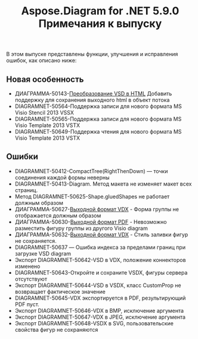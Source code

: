 ﻿---
title: Aspose.Diagram for .NET 5.9.0 Примечания к выпуску
type: docs
weight: 10
url: /ru/net/aspose-diagram-for-net-5-9-0-release-notes/
---
В этом выпуске представлены функции, улучшения и исправления ошибок, как описано ниже:
## **Новая особенность**
- ДИАГРАММА-50143-[Преобразование VSD в HTML](https://docs.aspose.com/diagram/net/convert-visio-to-html/) Добавить поддержку для сохранения выходного html в объект потока
- DIAGRAMNET-50564-Поддержка записи для нового формата MS Visio Stencil 2013 VSSX
- DIAGRAMNET-50565-Поддержка записи для нового формата MS Visio Template 2013 VSTX
- DIAGRAMNET-50649-Поддержка чтения для нового формата MS Visio Template 2013 VSTX
## **Ошибки**
- DIAGRAMNET-50412-CompactTree(RightThenDown) — точки соединения каждой формы неверны
- DIAGRAMNET-50413-Diagram. Метод макета не изменяет макет всех страниц.
- Метод DIAGRAMNET-50625-Shape.gluedShapes не работает должным образом
- ДИАГРАММА-50627-[Выходной формат VDX](https://docs.aspose.com/diagram/net/convert-visio-to-other-files/) - Форма группы не отображается должным образом
- ДИАГРАММА-50630-[Выходной формат PDF](https://docs.aspose.com/diagram/net/convert-visio-to-pdf/) - Невозможно разместить фигуру группы из другого Visio diagram
- ДИАГРАММА-50632-[Выходной формат VDX](https://docs.aspose.com/diagram/net/convert-visio-to-other-files/) - Стиль заливки фигур не сохраняется.
- DIAGRAMNET-50637 — Ошибка индекса за пределами границ при загрузке VSD diagram
- Экспорт DIAGRAMNET-50642-VSD в VDX, положение коннекторов изменено
- DIAGRAMNET-50643-Откройте и сохраните VSDX, фигуры сервера отсутствуют
- Экспорт DIAGRAMNET-50644-VSD в VSDX, класс CustomProp не возвращает фактическое значение
- DIAGRAMNET-50645-VDX экспортируется в PDF, результирующий PDF пуст.
- Экспорт DIAGRAMNET-50646-VDX в BMP, исключение аргумента
- Экспорт DIAGRAMNET-50647-VDX в JPEG, исключение аргумента
- Экспорт DIAGRAMNET-50648-VSDX в SVG, пользовательские свойства фигур не сохраняются
